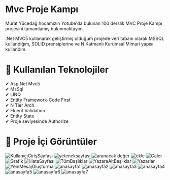 # Mvc Proje Kampı
Murat Yücedağ hocamızın Yotube'da bulunan 100 derslik MVC Proje Kampı projesini tamamlamış bulunmaktayım.

.Net MVC5 kullanarak geliştirmiş olduğum projede veri tabanı olarak MSSQL kullandığım, SOLID prensiplerine ve N Katmanlı Kurumsal Mimari yapısı kullandım.
# 📌 Kullanılan Teknolojiler
✔ Asp.Net Mvc5</br>
✔ MsSql</br>
✔ LINQ</br>
✔ Entity Framework-Code First</br>
✔ N Tier Arch.</br>
✔ Fluent Validation</br>
✔ Entity State</br>
✔ Proje seviyesinde Authorize</br>

# 📌 Proje İçi Görüntüler

![KullanıcıGirişSayfası](https://github.com/tubabalkan/MvcProjeKampi/assets/100600148/d8c13239-9fdf-44b5-bc0c-d04d9f0edccc)
![yeteneksayfası](https://github.com/tubabalkan/MvcProjeKampi/assets/100600148/c1abc908-48fb-4a91-9b4a-c917b9375ed8)
![aranacak değer](https://github.com/tubabalkan/MvcProjeKampi/assets/100600148/7e32f1b6-e8ec-4ab4-8cd3-993a26bdf491)
![ekle](https://github.com/tubabalkan/MvcProjeKampi/assets/100600148/06df9521-2e48-4a41-adbc-7852298dcfe7)
![Galer](https://github.com/tubabalkan/MvcProjeKampi/assets/100600148/6db08a22-337b-40a9-a09a-57e805f4ea4f)
![Grafik](https://github.com/tubabalkan/MvcProjeKampi/assets/100600148/7f79a908-c739-4573-a296-b863a84406e6)
![HataSayfası](https://github.com/tubabalkan/MvcProjeKampi/assets/100600148/4b67abd4-88f6-4c30-82fb-766e4f9d6016)
![TümBaşlıklar](https://github.com/tubabalkan/MvcProjeKampi/assets/100600148/8759ddd8-ef9e-4ab7-8665-9d81fb953b45)
![YazaraAitBaşlıklar](https://github.com/tubabalkan/MvcProjeKampi/assets/100600148/5be2bab0-de64-4196-a893-bf66cc58638a)
![Yazarlar](https://github.com/tubabalkan/MvcProjeKampi/assets/100600148/8c59bc38-f4f7-4ffb-88f1-7e23dd201ea6)
![YeniMesajOluşturma](https://github.com/tubabalkan/MvcProjeKampi/assets/100600148/a01b20fc-e6e4-48dc-9f01-602bc11697e1)
![anasayfa1](https://github.com/tubabalkan/MvcProjeKampi/assets/100600148/dfd786af-ae23-48e0-ada4-161bab7ee148)
![anasayfa2](https://github.com/tubabalkan/MvcProjeKampi/assets/100600148/60d9b884-c996-4172-ba58-98dc4fbddfc9)
![anasayfa3](https://github.com/tubabalkan/MvcProjeKampi/assets/100600148/0bdafaab-ba0d-4917-adf9-0c6b574ed4e0)
![anasayfa4](https://github.com/tubabalkan/MvcProjeKampi/assets/100600148/27beac3a-d21c-4fd3-bc4c-cd804cd29c77)
![anasayfa5](https://github.com/tubabalkan/MvcProjeKampi/assets/100600148/8d156e33-c59a-4fdd-83c4-4c186364fccb)
![anasayfa6](https://github.com/tubabalkan/MvcProjeKampi/assets/100600148/37cefd47-5730-48b1-ac27-f148d547e356)
![anasayfa7](https://github.com/tubabalkan/MvcProjeKampi/assets/100600148/b7e1844d-0d7b-4863-9fa1-acfa6c4ff811)
